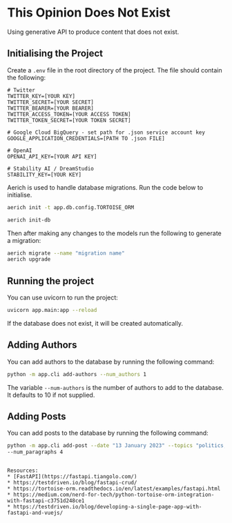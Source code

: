 # This Opinion Does Not Exist

Using generative API to produce content that does not exist.

## Initialising the Project

Create a `.env` file in the root directory of the project. The file should contain the following:

```
# Twitter
TWITTER_KEY=[YOUR KEY]
TWITTER_SECRET=[YOUR SECRET]
TWITTER_BEARER=[YOUR BEARER]
TWITTER_ACCESS_TOKEN=[YOUR ACCESS TOKEN]
TWITTER_TOKEN_SECRET=[YOUR TOKEN SECRET]

# Google Cloud BigQuery - set path for .json service account key
GOOGLE_APPLICATION_CREDENTIALS=[PATH TO .json FILE]

# OpenAI
OPENAI_API_KEY=[YOUR API KEY]

# Stability AI / DreamStudio
STABILITY_KEY=[YOUR KEY]
```

Aerich is used to handle database migrations. Run the code below to initialise. 
```bash
aerich init -t app.db.config.TORTOISE_ORM

aerich init-db
```

Then after making any changes to the models run the following to generate a migration:
```bash
aerich migrate --name "migration name"
aerich upgrade
```

## Running the project

You can use uvicorn to run the project:

```bash
uvicorn app.main:app --reload
```

If the database does not exist, it will be created automatically.

## Adding Authors

You can add authors to the database by running the following command:

```bash
python -m app.cli add-authors --num_authors 1
```

The variable `--num-authors` is the number of authors to add to the database. 
It defaults to 10 if not supplied.

## Adding Posts

You can add posts to the database by running the following command:

```bash
python -m app.cli add-post --date "13 January 2023" --topics "politics,technology" \
--num_paragraphs 4
```
```

Resources:
* [FastAPI](https://fastapi.tiangolo.com/)
* https://testdriven.io/blog/fastapi-crud/
* https://tortoise-orm.readthedocs.io/en/latest/examples/fastapi.html
* https://medium.com/nerd-for-tech/python-tortoise-orm-integration-with-fastapi-c3751d248ce1
* https://testdriven.io/blog/developing-a-single-page-app-with-fastapi-and-vuejs/